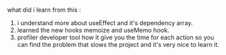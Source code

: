 what did i learn from this :

1. i understand more about useEffect and it's dependency array.
2. learned the new hooks memoize and useMemo hook.
3. profiler developer tool how it give you the time for each action so you can
   find the problem that slows the project and it's very nice to learn it.
